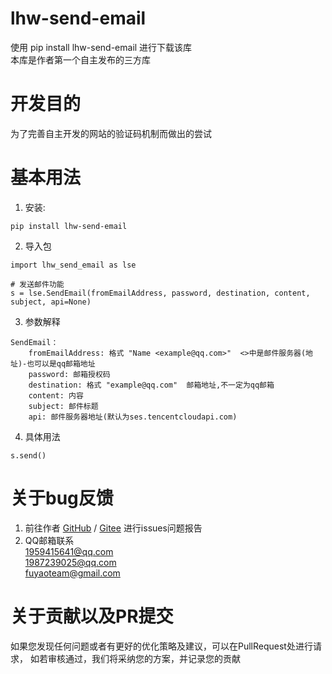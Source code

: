 # lhw-send-email

使用 pip install lhw-send-email 进行下载该库<br>
本库是作者第一个自主发布的三方库<br>

# 开发目的

为了完善自主开发的网站的验证码机制而做出的尝试

# 基本用法
1. 安装:
```
pip install lhw-send-email
```
2. 导入包
```
import lhw_send_email as lse

# 发送邮件功能
s = lse.SendEmail(fromEmailAddress, password, destination, content, subject, api=None)
```
3. 参数解释
```
SendEmail：
    fromEmailAddress: 格式 "Name <example@qq.com>"  <>中是邮件服务器(地址)-也可以是qq邮箱地址
    password: 邮箱授权码
    destination: 格式 "example@qq.com"  邮箱地址,不一定为qq邮箱
    content: 内容
    subject: 邮件标题
    api: 邮件服务器地址(默认为ses.tencentcloudapi.com)
```
4. 具体用法
```
s.send()
```

# 关于bug反馈
1. 前往作者 [GitHub](https://github.com/fuyao-lhw/SendEmail 'SendEmail') / [Gitee](https://gitee.com/luo_hw/SendEmail 'SendEmail') 进行issues问题报告
2. QQ邮箱联系<br>
  1959415641@qq.com<br>
  1987239025@qq.com<br>
  fuyaoteam@gmail.com<br>

# 关于贡献以及PR提交
如果您发现任何问题或者有更好的优化策略及建议，可以在PullRequest处进行请求，
如若审核通过，我们将采纳您的方案，并记录您的贡献